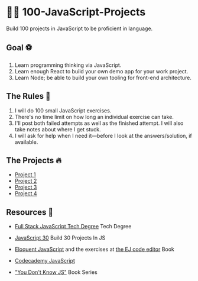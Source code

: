 # 🌟🔥 100-JavaScript-Projects 
Build 100 projects in JavaScript to be proficient in language.


## Goal ⚽️

1. Learn programming thinking via JavaScript.
2. Learn enough React to build your own demo app for your work project.
3. Learn Node; be able to build your own tooling for front-end architecture.


## The Rules 🙊

1. I will do 100 small JavaScript exercises.
2. There's no time limit on how long an individual exercise can take.
3. I'll post both failed attempts as well as the finished attempt. I will also take notes about where I get stuck.
4. I will ask for help when I need it—before I look at the answers/solution, if available.

## The Projects 🔥
* [Project 1](https://github.com/iharmanpannu/Project1-JS)
* [Project 2](https://github.com/iharmanpannu/RedditMe)
* [Project 3](https://github.com/iharmanpannu/fs-treehouse-project-3)
* [Project 4](https://github.com/iharmanpannu/Project3-JS)

## Resources 📖

* [Full Stack JavaScript Tech Degree](https://teamtreehouse.com/techdegree/full-stack-javascript) Tech Degree
* [JavaScript 30](https://javascript30.com/) Build 30 Projects In JS
* [Eloquent JavaScript](http://eloquentjavascript.net) and the exercises at [the EJ code editor](http://eloquentjavascript.net/code/) Book

* [Codecademy JavaScript](https://www.codecademy.com/learn/introduction-to-javascript)
* ["You Don't Know JS"](https://github.com/getify/You-Dont-Know-JS) Book Series

